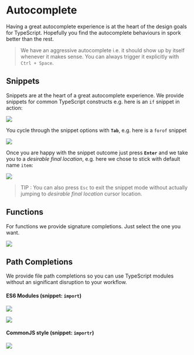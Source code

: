 # Autocomplete

Having a great autocomplete experience is at the heart of the design goals for TypeScript. Hopefully you find the autocomplete behaviours in spork better than the rest.

> We have an aggressive autocomplete i.e. it should show up by itself whenever it makes sense. You can always trigger it explicitly with `Ctrl + Space`.

## Snippets
Snippets are at the heart of a great autocomplete experience. We provide snippets for common TypeScript constructs e.g. here is an `if` snippet in action:

![](https://raw.githubusercontent.com/johnpaularthur/johnpaularthur.github.io/master/screens/autocomplete/snippetBasic.gif)

You cycle through the snippet options with **`Tab`**, e.g. here is a `forof` snippet

![](https://raw.githubusercontent.com/johnpaularthur/johnpaularthur.github.io/master/screens/autocomplete/snippetAdvanced.gif)

Once you are happy with the snippet outcome just press **`Enter`** and we take you to a *desirable final location*, e.g. here we chose to stick with default name `item`:

![](https://raw.githubusercontent.com/johnpaularthur/johnpaularthur.github.io/master/screens/autocomplete/snippetAbort.gif)

> TIP : You can also press `Esc` to exit the snippet mode without actually jumping to *desirable final location* cursor location.

## Functions
For functions we provide signature completions. Just select the one you want.

![](https://raw.githubusercontent.com/johnpaularthur/johnpaularthur.github.io/master/screens/autocomplete/function.gif)

## Path Completions
We provide file path completions so you can use TypeScript modules without an significant disruption to your workflow.

#### ES6 Modules (snippet: `import`)

![](https://raw.githubusercontent.com/johnpaularthur/johnpaularthur.github.io/master/screens/autocomplete/es.gif)

![](https://raw.githubusercontent.com/johnpaularthur/johnpaularthur.github.io/master/screens/autocomplete/destructure.gif)

#### CommonJS style (snippet: `importr`)

![](https://raw.githubusercontent.com/johnpaularthur/johnpaularthur.github.io/master/screens/autocomplete/commonjs.gif)
